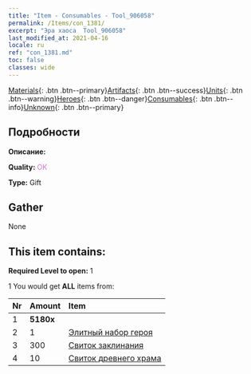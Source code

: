 ```yaml
---
title: "Item - Consumables - Tool_906058"
permalink: /Items/con_1381/
excerpt: "Эра хаоса  Tool_906058"
last_modified_at: 2021-04-16
locale: ru
ref: "con_1381.md"
toc: false
classes: wide
---
```

 [Materials](/ru/Items/){: .btn .btn--primary}[Artifacts](/ru/Items/Artifacts/){: .btn .btn--success}[Units](/ru/Items/Units/){: .btn .btn--warning}[Heroes](/ru/Items/Heroes/){: .btn .btn--danger}[Consumables](/ru/Items/Consumables/){: .btn .btn--info}[Unknown](/ru/Items/Unknown/){: .btn .btn--primary}

## Подробности
 **Описание:** 

 **Quality:** <span style="color: #DA70D6">OK</span>

 **Type:** Gift

## Gather

  None

## This item contains:

 **Required Level to open:** 1

 1 You would get **ALL** items  from:

  | Nr | Amount |     Item    |
  |:---|:-------|:------------|
  | 1 |  **5180x** | <i class="fas fa-gem"/> |  | 
  | 2 | 1 | [Элитный набор героя](/ru/Items/con_1372/) |  | 
  | 3 | 300 | [Свиток заклинания](/ru/Items/con_694/) |  | 
  | 4 | 10 | [Свиток древнего храма](/ru/Items/con_697/) |  | 
